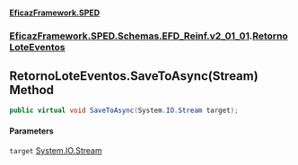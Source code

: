 #### [EficazFramework.SPED](EficazFrameworkSPED.md 'EficazFramework SPED')
### [EficazFramework.SPED.Schemas.EFD_Reinf.v2_01_01](EficazFramework.SPED.Schemas.EFD_Reinf.v2_01_01.md 'EficazFramework.SPED.Schemas.EFD_Reinf.v2_01_01').[RetornoLoteEventos](EficazFramework.SPED.Schemas.EFD_Reinf.v2_01_01/RetornoLoteEventos.md 'EficazFramework.SPED.Schemas.EFD_Reinf.v2_01_01.RetornoLoteEventos')

## RetornoLoteEventos.SaveToAsync(Stream) Method

```csharp
public virtual void SaveToAsync(System.IO.Stream target);
```
#### Parameters

<a name='EficazFramework.SPED.Schemas.EFD_Reinf.v2_01_01.RetornoLoteEventos.SaveToAsync(System.IO.Stream).target'></a>

`target` [System.IO.Stream](https://docs.microsoft.com/en-us/dotnet/api/System.IO.Stream 'System.IO.Stream')